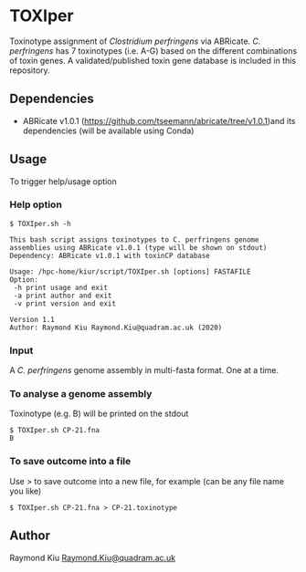 # TOXIper
Toxinotype assignment of *Clostridium perfringens* via ABRicate. *C. perfringens* has 7 toxinotypes (i.e. A-G) based on the different combinations of toxin genes. A validated/published toxin gene database is included in this repository.

## Dependencies
* ABRicate v1.0.1 (https://github.com/tseemann/abricate/tree/v1.0.1)and its dependencies (will be available using Conda)

## Usage
To trigger help/usage option

### Help option
```
$ TOXIper.sh -h

This bash script assigns toxinotypes to C. perfringens genome assemblies using ABRicate v1.0.1 (type will be shown on stdout)
Dependency: ABRicate v1.0.1 with toxinCP database

Usage: /hpc-home/kiur/script/TOXIper.sh [options] FASTAFILE
Option:
 -h print usage and exit
 -a print author and exit
 -v print version and exit

Version 1.1
Author: Raymond Kiu Raymond.Kiu@quadram.ac.uk (2020)
```
### Input
A *C. perfringens* genome assembly in multi-fasta format. One at a time.

### To analyse a genome assembly
Toxinotype (e.g. B) will be printed on the stdout
```
$ TOXIper.sh CP-21.fna 
B
```

### To save outcome into a file
Use > to save outcome into a new file, for example (can be any file name you like)
```
$ TOXIper.sh CP-21.fna > CP-21.toxinotype
```
## Author
Raymond Kiu Raymond.Kiu@quadram.ac.uk

